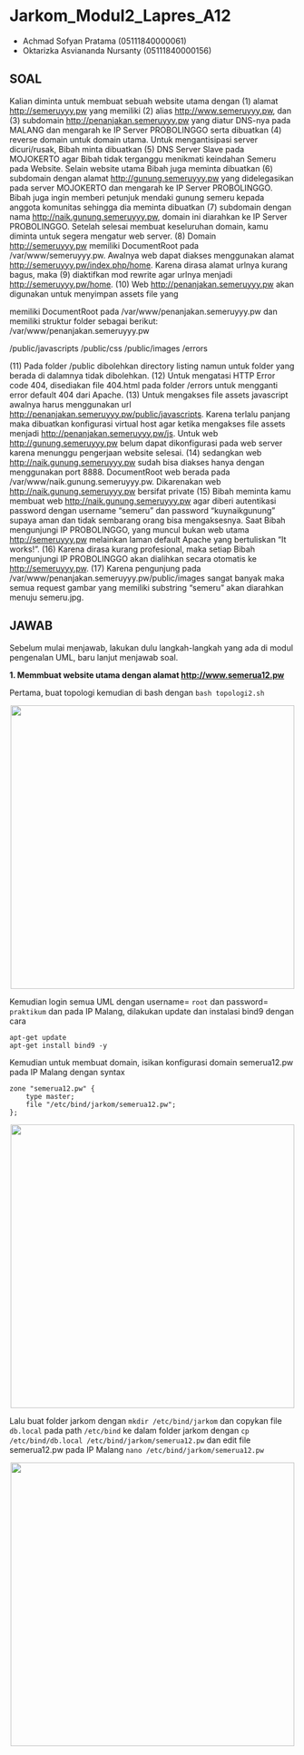 # Jarkom_Modul2_Lapres_A12

- Achmad Sofyan Pratama (05111840000061)
- Oktarizka Asviananda Nursanty (05111840000156)

## SOAL ##
Kalian diminta untuk membuat sebuah website utama dengan (1) alamat http://semeruyyy.pw yang
memiliki (2) alias http://www.semeruyyy.pw, dan (3) subdomain http://penanjakan.semeruyyy.pw
yang diatur DNS-nya pada MALANG dan mengarah ke IP Server PROBOLINGGO serta dibuatkan (4)
reverse domain untuk domain utama. Untuk mengantisipasi server dicuri/rusak, Bibah minta dibuatkan
(5) DNS Server Slave pada MOJOKERTO agar Bibah tidak terganggu menikmati keindahan Semeru
pada Website. Selain website utama Bibah juga meminta dibuatkan (6) subdomain dengan alamat
http://gunung.semeruyyy.pw yang didelegasikan pada server MOJOKERTO dan mengarah ke IP
Server PROBOLINGGO. Bibah juga ingin memberi petunjuk mendaki gunung semeru kepada anggota
komunitas sehingga dia meminta dibuatkan (7) subdomain dengan nama
http://naik.gunung.semeruyyy.pw, domain ini diarahkan ke IP Server PROBOLINGGO.
Setelah selesai membuat keseluruhan domain, kamu diminta untuk segera mengatur web server. (8)
Domain http://semeruyyy.pw memiliki DocumentRoot pada /var/www/semeruyyy.pw. Awalnya web
dapat diakses menggunakan alamat http://semeruyyy.pw/index.php/home. Karena dirasa alamat urlnya
kurang bagus, maka (9) diaktifkan mod rewrite agar urlnya menjadi http://semeruyyy.pw/home.
(10) Web http://penanjakan.semeruyyy.pw akan digunakan untuk menyimpan assets file yang

memiliki DocumentRoot pada /var/www/penanjakan.semeruyyy.pw dan memiliki struktur
folder sebagai berikut:
/var/www/penanjakan.semeruyyy.pw

/public/javascripts
/public/css
/public/images
/errors

(11) Pada folder /public dibolehkan directory listing namun untuk folder yang berada di dalamnya
tidak dibolehkan. (12) Untuk mengatasi HTTP Error code 404, disediakan file 404.html pada
folder /errors untuk mengganti error default 404 dari Apache. (13) Untuk mengakses file assets
javascript awalnya harus menggunakan url http://penanjakan.semeruyyy.pw/public/javascripts.
Karena terlalu panjang maka dibuatkan konfigurasi virtual host agar ketika mengakses file assets
menjadi http://penanjakan.semeruyyy.pw/js.
Untuk web http://gunung.semeruyyy.pw belum dapat dikonfigurasi pada web server karena
menunggu pengerjaan website selesai. (14) sedangkan web http://naik.gunung.semeruyyy.pw
sudah bisa diakses hanya dengan menggunakan port 8888. DocumentRoot web berada pada
/var/www/naik.gunung.semeruyyy.pw. Dikarenakan web http://naik.gunung.semeruyyy.pw
bersifat private (15) Bibah meminta kamu membuat web http://naik.gunung.semeruyyy.pw agar
diberi autentikasi password dengan username “semeru” dan password “kuynaikgunung” supaya
aman dan tidak sembarang orang bisa mengaksesnya.
Saat Bibah mengunjungi IP PROBOLINGGO, yang muncul bukan web utama
http://semeruyyy.pw melainkan laman default Apache yang bertuliskan “It works!”. (16) Karena
dirasa kurang profesional, maka setiap Bibah mengunjungi IP PROBOLINGGO akan dialihkan
secara otomatis ke http://semeruyyy.pw. (17) Karena pengunjung pada
/var/www/penanjakan.semeruyyy.pw/public/images sangat banyak maka semua request gambar
yang memiliki substring “semeru” akan diarahkan menuju semeru.jpg.

## JAWAB ##
Sebelum mulai menjawab, lakukan dulu langkah-langkah yang ada di modul pengenalan UML, baru lanjut menjawab soal.

**1. Memmbuat website utama dengan alamat http://www.semerua12.pw**

Pertama, buat topologi kemudian di bash dengan ```bash topologi2.sh```
<p align ="center"><img width="500" src="https://user-images.githubusercontent.com/62512432/98713601-662c4a80-23ba-11eb-906d-b33057087c6a.png"></p>

Kemudian login semua UML dengan username= ```root``` dan password= ```praktikum``` dan pada IP Malang, dilakukan update dan instalasi bind9 dengan cara
```
apt-get update
apt-get install bind9 -y
```
Kemudian untuk membuat domain, isikan konfigurasi domain semerua12.pw pada IP Malang dengan syntax
```
zone "semerua12.pw" {
	type master;
	file "/etc/bind/jarkom/semerua12.pw";
};
```
<p align ="center"><img width="500" src="https://user-images.githubusercontent.com/62512432/98716432-236c7180-23be-11eb-8c7f-06e807fbefb5.png"></p>

Lalu buat folder jarkom dengan ```mkdir /etc/bind/jarkom``` dan copykan file ```db.local``` pada path ```/etc/bind``` ke dalam folder jarkom dengan ```cp /etc/bind/db.local /etc/bind/jarkom/semerua12.pw``` dan edit file semerua12.pw pada IP Malang ```nano /etc/bind/jarkom/semerua12.pw```

<p align ="center"><img width="500" src="https://user-images.githubusercontent.com/62512432/98716894-e359be80-23be-11eb-8103-699c5b79794b.png"></p>
